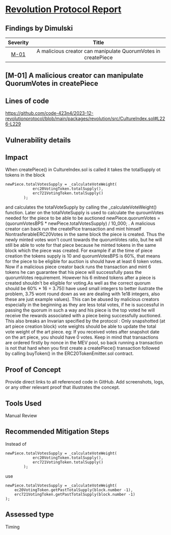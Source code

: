 # [Revolution Protocol Report](https://code4rena.com/reports/2023-12-revolutionprotocol)

## Findings by Dimulski
| Severity | Title | 
|:--:|:--:|
| [M-01](#M-01) | A malicious creator can manipulate QuorumVotes in createPiece  | 

## <a id='M-01'></a>[M-01] A malicious creator can manipulate QuorumVotes in createPiece 
## Lines of code
https://github.com/code-423n4/2023-12-revolutionprotocol/blob/main/packages/revolution/src/CultureIndex.sol#L226-L229

## Vulnerability details
## Impact
When createPiece() in CultureIndex.sol is called it takes the totalSupply ot tokens in the block

```solidity
newPiece.totalVotesSupply = _calculateVoteWeight(
            erc20VotingToken.totalSupply(),
            erc721VotingToken.totalSupply()
        );
```
and calculates the totalVoteSupply by calling the _calculateVoteWeight() function. Later on the totalVoteSupply is used to calculate the quroumVotes needed for the piece to be able to be auctioned newPiece.quorumVotes = (quorumVotesBPS * newPiece.totalVotesSupply) / 10_000; . A malicious creator can back run the createPice transaction and mint himself NontrasferableERC20Votes in the same block the piece is created. Thus the newly minted votes won't count towards the quorumVotes ratio, but he will still be able to vote for that piece because he minted tokens in the same block which the piece was created. For example if at the time of piece creation the tokens supply is 10 and quorumVotesBPS is 60%, that means for the piece to be eligible for auction is should have at least 6 token votes. Now if a malicious piece creator back runs the transaction and mint 6 tokens he can guarantee that his piece will successfully pass the quorumVotes requirement. However his 6 mitned tokens after a piece is created shouldn't be eligible for voting.As well as the correct quorum should be 60% * 16 = 3.75(I have used small integers to better ilustrate the problem, 3.75 wont round down as we are dealing with 1e18 integers, also these are just example values). This can be abused by malicious creators especially in the beginning as they are less total votes, if he is successful in passing the quorum in such a way and his piece is the top voted he will receive the rewards associated with a piece being successfully auctioned. This also breaks an Invarian specified by the protocol : Only snapshotted (at art piece creation block) vote weights should be able to update the total vote weight of the art piece. eg: If you received votes after snapshot date on the art piece, you should have 0 votes. Keep in mind that transactions are ordered firstly by nonce in the MEV pool, so back running a transaction is not that hard when you first create a createPiece() transaction followed by calling buyToken() in the ERC20TokenEmitter.sol contract.

## Proof of Concept
Provide direct links to all referenced code in GitHub. Add screenshots, logs, or any other relevant proof that illustrates the concept.

## Tools Used
Manual Review

## Recommended Mitigation Steps
Instead of

```soldiity
newPiece.totalVotesSupply = _calculateVoteWeight(
            erc20VotingToken.totalSupply(),
            erc721VotingToken.totalSupply()
        );
```

use

```solidity
newPiece.totalVotesSupply = _calculateVoteWeight(  
    ec20VotingToken.getPastTotalSupply(block.number -1),
    erc721VotingToken.getPastTotalSupply(block.number -1)
);
```
## Assessed type
Timing
